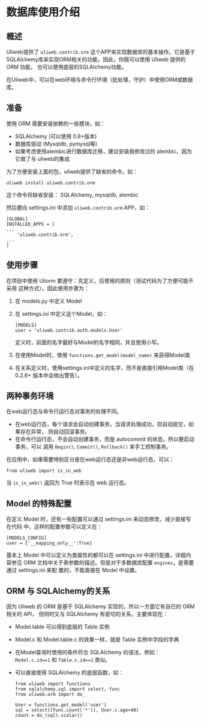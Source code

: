 # 数据库使用介绍

## 概述

Uliweb提供了 `uliweb.contrib.orm` 这个APP来实现数据库的基本操作。它是基于
SQLAlchemy库来实现ORM相关的功能。因此，你既可以使用 Uliweb 提供的 ORM 功能，
也可以使用底层的SQLAlchemy功能。

在Uliweb中，可以在web环境与命令行环境（批处理，守护）中使用ORM或数据库。

## 准备

使用 ORM 需要安装依赖的一些模块，如：

* SQLAlchemy (可以使用 0.8+版本)
* 数据库驱动 (Mysqldb, pymysql等)
* 如果考虑使用alembic进行数据库迁移，建议安装我修改过的 alembic，因为它做了与
  uliweb的集成

为了方便安装上面的包，uliweb提供了缺省的命令，如：

```
uliweb install uliweb.contrib.orm
```

这个命令将缺省安装： SQLAlchemy, mysqldb, alembic

然后要向 settings.ini 中添加 `uliweb.contrib.orm` APP，如：

```
[GLOBAL]
INSTALLED_APPS = [
...
    'uliweb.contrib.orm',
...
]
```


## 使用步骤

在项目中使用 Uliorm 要遵守：先定义，后使用的原则（测试代码为了方便可能不采用
这种方式）。因此使用步骤为：

1. 在 models.py 中定义 Model
1. 在 settings.ini 中定义这个Model，如：

    ```
    [MODELS]
    user = 'uliweb.contrib.auth.models.User'
    ```
    
    定义时，前面的名字最好与Model的名字相同，并且使用小写。
    
1. 在使用Model时，使用 `functions.get_model(model_name)` 来获得Model类
1. 在关系定义时，使用settings.ini中定义的名字，而不是直接引用Model类（在0.2.6+
   版本中会抛出警告）。

## 两种事务环境

在web运行态与命令行运行态对事务的处理不同。

* 在web运行态，每个请求会自动创建事务，当请求处理成功，则自动提交，如果存在异常，
则自动回滚事务。
* 在命令行运行态，不会自动创建事务，而是 autocommit 的状态，所以要启动事务，可以
调用 `Begin()`, `Commit()`, `Rollback()` 来手工控制事务。

在应用中，如果需要特别区分是在web运行态还是非web运行态，可以：

```
from uliweb import is_in_web
```

当 `is_in_web()` 返回为 True 时表示在 web 运行态。

## Model 的特殊配置

在定义 Model 时，还有一些配置可以通过 settings.ini 来动态修改，减少直接写在代码
中，这样的配置参数可以定义在：

```
[MODELS_CONFIG]
user = {'__mapping_only__':True}
```

基本上 Model 中可以定义为类属性的都可以在 settings.ini 中进行配置，详细内容参见
ORM 文档中关于表参数的描述。但是对于多数据库配置 `engines`，是需要通过 settings.ini 来配
置的，不能直接在 Model 中设置。

## ORM 与 SQLAlchemy的关系

因为 Uliweb 的 ORM 是基于 SQLAlchemy 实现的，所以一方面它有自已的 ORM 相关的 API，
但同时又与 SQLAlchemy 有密切的关系。主要体现在：

* Model.table 可以得到底层的 Table 实例
* Model.c 和 Model.table.c 的效果一样，就是 Table 实例中字段的字典
* 在Model查询时使用的条件符合 SQLAlchemy 的语法，例如： `Model.c.id==1` 和 `Table.c.id==1` 类似。
* 可以直接使用 SQLAlchemy 的底层函数，如：

    ```
    from uliweb import functions
    from sqlalchemy.sql import select, func
    from uliweb.orm import do_
    
    User = functions.get_model('user')
    sql = select([func.count('*')], User.c.age>40)
    count = do_(sql).scalar()
    ```
    
    